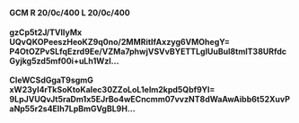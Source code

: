 #### GCM R 20/0c/400 L 20/0c/400
**gzCp5t2J/TVlIyMx**<br/>**UQvQKOPeeszHeoKZ9q0no/2MMRitIfAxzyg6VMOhegY=**<br/>**P4OtOZPvSLfqEzrd9Ee/VZMa7phwjVSVvBYETTLglUuBul8tmlT38URfdcGyjkg5zd5mf00i+uLh1Wzl...**<br/><br/>
**CIeWCSdGgaT9sgmG**<br/>**xW23yI4rTkSoKtoKaIec30ZZoLoL1elm2kpd5Qbf9YI=**<br/>**9LpJVUQvJt5raDm1x5EJrBo4wECncmm07vvzNT8dWaAwAibb6t52XuvPaNp55r2s4Elh7LpBmGVgBL9H...**